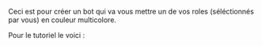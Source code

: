 Ceci est pour créer un bot qui va vous mettre un de vos roles (séléctionnés par vous) en couleur multicolore.

Pour le tutoriel le voici : 
